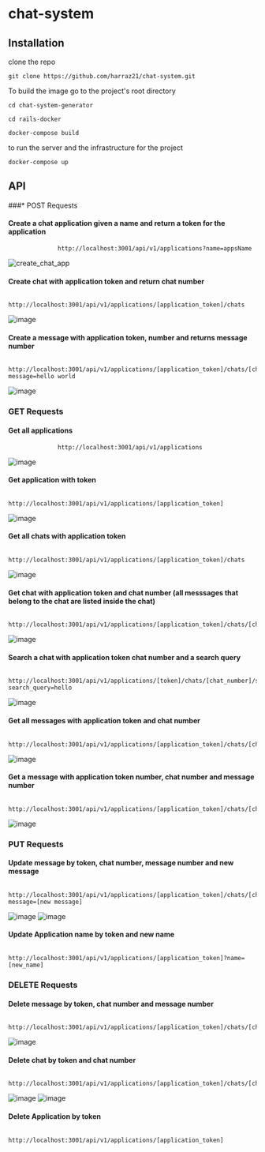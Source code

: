 # chat-system

## Installation
clone the repo
```
git clone https://github.com/harraz21/chat-system.git
```
To build the image go to the project's root directory
```
cd chat-system-generator
```
```
cd rails-docker
```

``` 
docker-compose build
```

to run the server and the infrastructure for the project

```
docker-compose up
```

## API 

###* POST Requests

####         Create a chat application given a name and return a token for the application
```
              http://localhost:3001/api/v1/applications?name=appsName
```
![create_chat_app](https://user-images.githubusercontent.com/35659954/200765306-46d00148-3d72-464e-a81e-87cd890622f2.png)



####         Create chat with application token and return chat number
```
              http://localhost:3001/api/v1/applications/[application_token]/chats
```
![image](https://user-images.githubusercontent.com/35659954/200928255-e1a37c7e-f63e-456b-841e-499ea698a6ec.png)



####           Create a message with application token, number and returns message number
```
                http://localhost:3001/api/v1/applications/[application_token]/chats/[chat_number]/messages?message=hello world
```
![image](https://user-images.githubusercontent.com/35659954/200929603-84cfc6a1-b1ff-4eb1-84fe-4de569b7afd8.png)


###  GET Requests

####         Get all applications
```
              http://localhost:3001/api/v1/applications
```
![image](https://user-images.githubusercontent.com/35659954/200930176-ae907543-d434-42da-87f1-8c1b266360f7.png)



####         Get application with token 
```
              http://localhost:3001/api/v1/applications/[application_token]
```
![image](https://user-images.githubusercontent.com/35659954/200930760-b16e4146-22ff-4084-aa72-ff3196cc9455.png)



####         Get all chats with application token 
```
              http://localhost:3001/api/v1/applications/[application_token]/chats
```
![image](https://user-images.githubusercontent.com/35659954/200932710-0984b4a4-b3d5-437a-a316-8f4325f2aefd.png)



####           Get chat with application token and chat number (all messsages that belong to the chat are listed inside the chat)
```
                http://localhost:3001/api/v1/applications/[application_token]/chats/[chat_number]
```
![image](https://user-images.githubusercontent.com/35659954/200933143-0b628313-0754-413f-b7b5-409be31272d8.png)



####           Search a chat with application token chat number and a search query
```
                http://localhost:3001/api/v1/applications/[token]/chats/[chat_number]/search?search_query=hello
```
![image](https://user-images.githubusercontent.com/35659954/200934040-4bbbc236-7ba3-46a9-8d58-af2b55c5fb8f.png)


####            Get all messages with application token and chat number
```
                  http://localhost:3001/api/v1/applications/[application_token]/chats/[chat_number]/messages
```
![image](https://user-images.githubusercontent.com/35659954/200934997-6cab964f-cc71-4a65-9770-abc3bea2fab5.png)



####             Get a message with application token number, chat number and message number
```
                  http://localhost:3001/api/v1/applications/[application_token]/chats/[chat_number]/messages/[message_number]
```
![image](https://user-images.githubusercontent.com/35659954/200935778-5e45db81-d180-45cf-8929-c7f773daf4bf.png)



###  PUT Requests


####           Update message by token, chat number, message number and new message
```
                http://localhost:3001/api/v1/applications/[application_token]/chats/[chat_number]/messages/[message_number]/?message=[new message]
```
![image](https://user-images.githubusercontent.com/35659954/200938883-0b861b0d-91b7-4fa3-ad77-fa474e69ef24.png)
![image](https://user-images.githubusercontent.com/35659954/200939027-6b83cbf0-dde6-4e54-8642-abf7cd748657.png)



####           Update Application name by token and new name
```
                http://localhost:3001/api/v1/applications/[application_token]?name=[new_name]
```



### DELETE Requests

####           Delete message by token, chat number and message number
```
                http://localhost:3001/api/v1/applications/[application_token]/chats/[chat_number]/messages/[message_number]
```
![image](https://user-images.githubusercontent.com/35659954/200939430-136d6d39-b82f-41c3-8a8f-79cb58707a29.png)



####           Delete chat by token and chat number
```
                http://localhost:3001/api/v1/applications/[application_token]/chats/[chat_number]
```
![image](https://user-images.githubusercontent.com/35659954/200940501-291f2b52-9b4f-4a1e-a259-ef63625ebe06.png)
![image](https://user-images.githubusercontent.com/35659954/200941270-d8eba5ad-48a9-4345-87e2-5da96eeed527.png)



####           Delete Application by token
```
                http://localhost:3001/api/v1/applications/[application_token]
```


                
